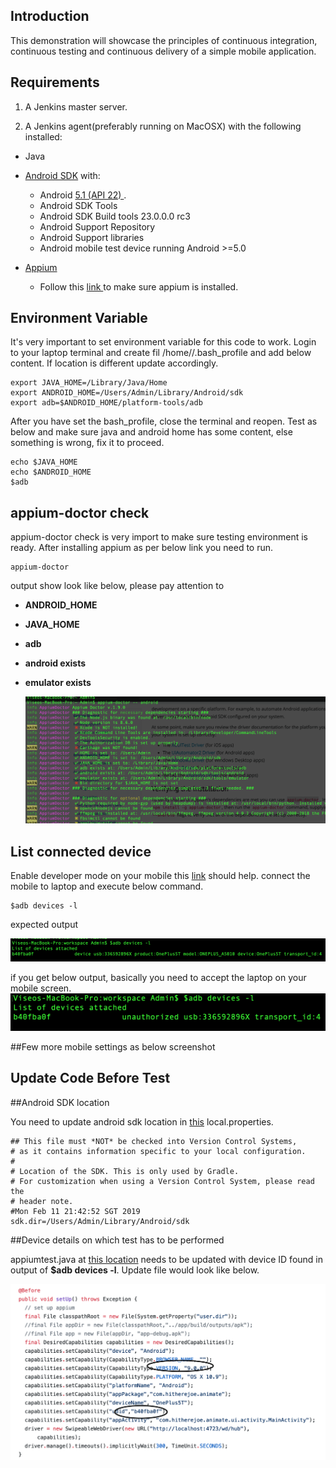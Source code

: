 Introduction
------------

This demonstration will showcase the principles of continuous integration, continuous testing and continuous delivery of a simple mobile application.

Requirements
------------
 1. A Jenkins master server.
 
 2. A Jenkins agent(preferably running on MacOSX) with the following installed:
 * Java
 * [Android SDK](http://developer.android.com/sdk/index.html) with:
    - Android [5.1 (API 22) ](http://developer.android.com/tools/revisions/platforms.html#5.1).
    - Android SDK Tools
    - Android SDK Build tools 23.0.0.0 rc3
    - Android Support Repository
    - Android Support libraries
    - Android mobile test device running Android >=5.0

 * [Appium](http://appium.io/)
    - Follow this [link ](http://appium.io/docs/en/about-appium/getting-started/) to make sure appium is installed.

## Environment Variable

It's very important to  set environment variable for this code to work. Login to your laptop terminal and create fil /home/<user>/.bash_profile
and add below content. If location is different update accordingly. 

```
export JAVA_HOME=/Library/Java/Home
export ANDROID_HOME=/Users/Admin/Library/Android/sdk
export adb=$ANDROID_HOME/platform-tools/adb
```
    
After you have set the bash_profile, close the terminal and reopen. Test as below and make sure java and android home has some content, else something is     wrong, fix it to proceed.

```
echo $JAVA_HOME
echo $ANDROID_HOME
$adb
```
   
     
## appium-doctor check
  
appium-doctor check is very import to make sure testing environment is ready.  After installing appium as per below link you need to run.


```
appium-doctor
```  

output show look like below, please pay attention to 

 * **ANDROID_HOME**
 * **JAVA_HOME**
 * **adb**
 * **android exists**
 * **emulator exists**
   
   ![](images/appiumdoctor.png)


## List connected device

Enable developer mode on your mobile this [link](https://www.digitaltrends.com/mobile/how-to-get-developer-options-on-android/) should help.
connect the mobile to laptop and execute below command. 

```
$adb devices -l
```

expected output

![](images/devicelist.png)


if you get below output, basically you need to accept the laptop on your mobile screen.
![](images/deviceunauth.png)

   

##Few more mobile settings as below screenshot




Update Code Before Test
-----------------------

##Android SDK location

You need to update android sdk location in [this](https://github.com/viseo-asia/devops-mobile-demo/blob/master/local.properties) local.properties.

```
## This file must *NOT* be checked into Version Control Systems,
# as it contains information specific to your local configuration.
#
# Location of the SDK. This is only used by Gradle.
# For customization when using a Version Control System, please read the
# header note.
#Mon Feb 11 21:42:52 SGT 2019
sdk.dir=/Users/Admin/Library/Android/sdk
```



##Device details on which test has to be performed

appiumtest.java at [this location](https://github.com/viseo-asia/devops-mobile-demo/blob/master/appium-test/src/test/java/org/hello/AppiumTest.java) needs to be updated with device ID found in output of  **$adb devices -l**.  Update file would look like below.

![](images/devicedetails.png)



